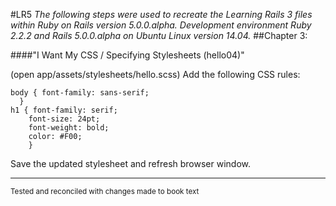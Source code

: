 #LR5
_The following steps were used to recreate the Learning Rails 3 files within Ruby on Rails version 5.0.0.alpha. Development environment Ruby 2.2.2 and Rails 5.0.0.alpha on Ubuntu Linux version 14.04._
##Chapter 3:

####"I Want My CSS / Specifying Stylesheets (hello04)"

(open app/assets/stylesheets/hello.scss) Add the following CSS rules:

    body { font-family: sans-serif;
      }
    h1 { font-family: serif;
    	font-size: 24pt;
    	font-weight: bold;
    	color: #F00;
    	}
		
Save the updated stylesheet and refresh browser window.

***
<sup>Tested and reconciled with changes made to book text</sup>